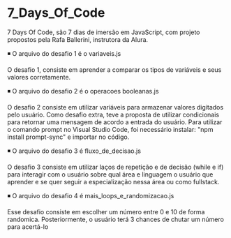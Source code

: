 ﻿# 7_Days_Of_Code

7 Days Of Code, são 7 dias de imersão em JavaScript, com projeto propostos pela Rafa Ballerini, instrutora da Alura.

◾ O arquivo do desafio 1 é o variaveis.js 

O desafio 1, consiste em aprender a comparar os tipos de variáveis e seus valores corretamente.


◾ O arquivo do desafio 2 é o operacoes booleanas.js 

O desafio 2 consiste em utilizar variáveis para armazenar valores digitados pelo usuário. Como desafio extra, teve a proposta de utilizar condicionais para retornar uma mensagem de acordo a entrada do usuário.
Para utilizar o comando prompt no Visual Studio Code, foi necessário instalar: "npm install prompt-sync" e importar no código.


◾ O arquivo do desafio 3 é fluxo_de_decisao.js

O desafio 3 consiste em utilizar laços de repetição e de decisão (while e if) para interagir com o usuário sobre qual área e linguagem o usuário que aprender e se quer seguir a especialização nessa área ou como fullstack. 


◾ O arquivo do desafio 4 é mais_loops_e_randomizacao.js

Esse desafio consiste em escolher um número entre 0 e 10 de forma randomica. Posteriormente, o usuário terá 3 chances de chutar um número para acertá-lo

